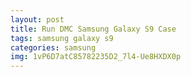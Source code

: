 ```yaml
---
layout: post
title: Run DMC Samsung Galaxy S9 Case
tags: samsung galaxy s9
categories: samsung
img: 1vP6D7atC85782235D2_7l4-Ue8HXDX0p
---
```

